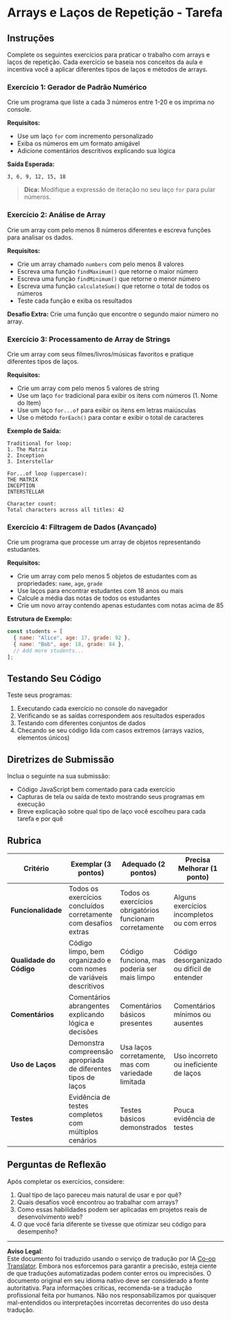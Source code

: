 <!--
CO_OP_TRANSLATOR_METADATA:
{
  "original_hash": "8abcada0534e0fb3a7556ea3c5a2a8a4",
  "translation_date": "2025-10-22T23:00:01+00:00",
  "source_file": "2-js-basics/4-arrays-loops/assignment.md",
  "language_code": "br"
}
-->
# Arrays e Laços de Repetição - Tarefa

## Instruções

Complete os seguintes exercícios para praticar o trabalho com arrays e laços de repetição. Cada exercício se baseia nos conceitos da aula e incentiva você a aplicar diferentes tipos de laços e métodos de arrays.

### Exercício 1: Gerador de Padrão Numérico
Crie um programa que liste a cada 3 números entre 1-20 e os imprima no console.

**Requisitos:**
- Use um laço `for` com incremento personalizado
- Exiba os números em um formato amigável
- Adicione comentários descritivos explicando sua lógica

**Saída Esperada:**
```
3, 6, 9, 12, 15, 18
```

> **Dica:** Modifique a expressão de iteração no seu laço `for` para pular números.

### Exercício 2: Análise de Array
Crie um array com pelo menos 8 números diferentes e escreva funções para analisar os dados.

**Requisitos:**
- Crie um array chamado `numbers` com pelo menos 8 valores
- Escreva uma função `findMaximum()` que retorne o maior número
- Escreva uma função `findMinimum()` que retorne o menor número  
- Escreva uma função `calculateSum()` que retorne o total de todos os números
- Teste cada função e exiba os resultados

**Desafio Extra:** Crie uma função que encontre o segundo maior número no array.

### Exercício 3: Processamento de Array de Strings
Crie um array com seus filmes/livros/músicas favoritos e pratique diferentes tipos de laços.

**Requisitos:**
- Crie um array com pelo menos 5 valores de string
- Use um laço `for` tradicional para exibir os itens com números (1. Nome do Item)
- Use um laço `for...of` para exibir os itens em letras maiúsculas
- Use o método `forEach()` para contar e exibir o total de caracteres

**Exemplo de Saída:**
```
Traditional for loop:
1. The Matrix
2. Inception
3. Interstellar

For...of loop (uppercase):
THE MATRIX
INCEPTION
INTERSTELLAR

Character count:
Total characters across all titles: 42
```

### Exercício 4: Filtragem de Dados (Avançado)
Crie um programa que processe um array de objetos representando estudantes.

**Requisitos:**
- Crie um array com pelo menos 5 objetos de estudantes com as propriedades: `name`, `age`, `grade`
- Use laços para encontrar estudantes com 18 anos ou mais
- Calcule a média das notas de todos os estudantes
- Crie um novo array contendo apenas estudantes com notas acima de 85

**Estrutura de Exemplo:**
```javascript
const students = [
  { name: "Alice", age: 17, grade: 92 },
  { name: "Bob", age: 18, grade: 84 },
  // Add more students...
];
```

## Testando Seu Código

Teste seus programas:
1. Executando cada exercício no console do navegador
2. Verificando se as saídas correspondem aos resultados esperados
3. Testando com diferentes conjuntos de dados
4. Checando se seu código lida com casos extremos (arrays vazios, elementos únicos)

## Diretrizes de Submissão

Inclua o seguinte na sua submissão:
- Código JavaScript bem comentado para cada exercício
- Capturas de tela ou saída de texto mostrando seus programas em execução
- Breve explicação sobre qual tipo de laço você escolheu para cada tarefa e por quê

## Rubrica

| Critério | Exemplar (3 pontos) | Adequado (2 pontos) | Precisa Melhorar (1 ponto) |
| -------- | ------------------- | ------------------- | -------------------------- |
| **Funcionalidade** | Todos os exercícios concluídos corretamente com desafios extras | Todos os exercícios obrigatórios funcionam corretamente | Alguns exercícios incompletos ou com erros |
| **Qualidade do Código** | Código limpo, bem organizado e com nomes de variáveis descritivos | Código funciona, mas poderia ser mais limpo | Código desorganizado ou difícil de entender |
| **Comentários** | Comentários abrangentes explicando lógica e decisões | Comentários básicos presentes | Comentários mínimos ou ausentes |
| **Uso de Laços** | Demonstra compreensão apropriada de diferentes tipos de laços | Usa laços corretamente, mas com variedade limitada | Uso incorreto ou ineficiente de laços |
| **Testes** | Evidência de testes completos com múltiplos cenários | Testes básicos demonstrados | Pouca evidência de testes |

## Perguntas de Reflexão

Após completar os exercícios, considere:
1. Qual tipo de laço pareceu mais natural de usar e por quê?
2. Quais desafios você encontrou ao trabalhar com arrays?
3. Como essas habilidades podem ser aplicadas em projetos reais de desenvolvimento web?
4. O que você faria diferente se tivesse que otimizar seu código para desempenho?

---

**Aviso Legal**:  
Este documento foi traduzido usando o serviço de tradução por IA [Co-op Translator](https://github.com/Azure/co-op-translator). Embora nos esforcemos para garantir a precisão, esteja ciente de que traduções automatizadas podem conter erros ou imprecisões. O documento original em seu idioma nativo deve ser considerado a fonte autoritativa. Para informações críticas, recomenda-se a tradução profissional feita por humanos. Não nos responsabilizamos por quaisquer mal-entendidos ou interpretações incorretas decorrentes do uso desta tradução.